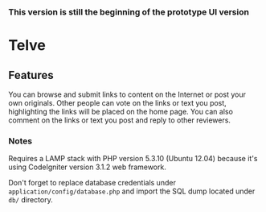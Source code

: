 ### This version is still the beginning of the prototype UI version

# Telve

## Features

You can browse and submit links to content on the Internet or post your own originals. Other people can vote on the links or text you post, highlighting the links will be placed on the home page. You can also comment on the links or text you post and reply to other reviewers.

### Notes

Requires a LAMP stack with PHP version 5.3.10 (Ubuntu 12.04) because it's using CodeIgniter version 3.1.2 web framework.

Don't forget to replace database credentials under `application/config/database.php` and import the SQL dump located under `db/` directory.
